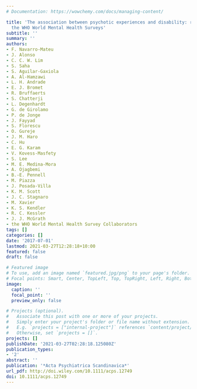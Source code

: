 ```yaml
---
# Documentation: https://wowchemy.com/docs/managing-content/

title: 'The association between psychotic experiences and disability: results from
  the WHO World Mental Health Surveys'
subtitle: ''
summary: ''
authors:
- F. Navarro-Mateu
- J. Alonso
- C. C. W. Lim
- S. Saha
- S. Aguilar-Gaxiola
- A. Al-Hamzawi
- L. H. Andrade
- E. J. Bromet
- R. Bruffaerts
- S. Chatterji
- L. Degenhardt
- G. de Girolamo
- P. de Jonge
- J. Fayyad
- S. Florescu
- O. Gureje
- J. M. Haro
- C. Hu
- E. G. Karam
- V. Kovess-Masfety
- S. Lee
- M. E. Medina-Mora
- A. Ojagbemi
- B.-E. Pennell
- M. Piazza
- J. Posada-Villa
- K. M. Scott
- J. C. Stagnaro
- M. Xavier
- K. S. Kendler
- R. C. Kessler
- J. J. McGrath
- the WHO World Mental Health Survey Collaborators
tags: []
categories: []
date: '2017-07-01'
lastmod: 2021-03-27T12:28:18+10:00
featured: false
draft: false

# Featured image
# To use, add an image named `featured.jpg/png` to your page's folder.
# Focal points: Smart, Center, TopLeft, Top, TopRight, Left, Right, BottomLeft, Bottom, BottomRight.
image:
  caption: ''
  focal_point: ''
  preview_only: false

# Projects (optional).
#   Associate this post with one or more of your projects.
#   Simply enter your project's folder or file name without extension.
#   E.g. `projects = ["internal-project"]` references `content/project/deep-learning/index.md`.
#   Otherwise, set `projects = []`.
projects: []
publishDate: '2021-03-27T02:28:18.125080Z'
publication_types:
- '2'
abstract: ''
publication: '*Acta Psychiatrica Scandinavica*'
url_pdf: http://doi.wiley.com/10.1111/acps.12749
doi: 10.1111/acps.12749
---
```

